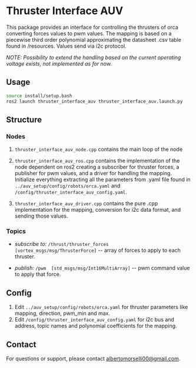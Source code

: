 # Thruster Interface AUV

This package provides an interface for controlling the thrusters of orca converting forces values to pwm values. The mapping is based on a piecewise third order polynomial approximating the datasheet .csv table found in /resources. Values send via i2c protocol.

*NOTE: Possibility to extend the handling based on the current operating voltage exists, not implemented as for now.*

## Usage

```sh
source install/setup.bash
ros2 launch thruster_interface_auv thruster_interface_auv.launch.py
```

## Structure

### Nodes

1. `thruster_interface_auv_node.cpp` contains the main loop of the node

2. `thruster_interface_auv_ros.cpp` contains the implementation of the node dependent on ros2 creating a subscriber for thruster forces, a publisher for pwm values, and a driver for handling the mapping. Initialize everything extracting all the parameters from .yaml file found in `../auv_setup/config/robots/orca.yaml` and `/config/thruster_interface_auv_config.yaml`.

3. `thruster_interface_auv_driver.cpp` contains the pure .cpp implementation for the mapping, conversion for i2c data format, and sending those values.

### Topics

- *subscribe to:* `/thrust/thruster_forces  [vortex_msgs/msg/ThrusterForce]` -- array of forces to apply to each thruster.

- *publish:* `/pwm  [std_msgs/msg/Int16MultiArray]` -- pwm command value to apply that force.

## Config

1. Edit `../auv_setup/config/robots/orca.yaml` for thruster parameters like mapping, direction, pwm_min and max.
2. Edit `/config/thruster_interface_auv_config.yaml` for i2c bus and address, topic names and polynomial coefficients for the mapping.

## Contact

For questions or support, please contact [albertomorselli00@gmail.com](mailto:albertomorselli00@gmail.com).
